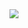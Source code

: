 <img src="https://github.com/ErdincOzdemirr/StopWatch-To-Do-JS-/assets/127399545/127dbd12-85e2-40b1-ba94-97fb3ab36605">
